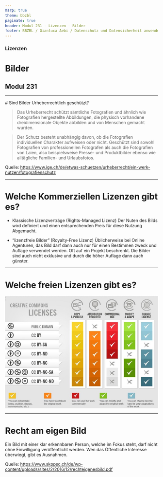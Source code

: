 ```yaml
---
marp: true
theme: bbzbl
paginate: true
header: Modul 231 - Lizenzen - Bilder
footer: BBZBL / Gianluca Aebi / Datenschutz und Datensicherheit anwenden
---
```


<!-- _class: big center -->
### Lizenzen
# Bilder
## Modul 231

---
# Sind Bilder Urheberrechtlich geschützt?
> Das Urheberrecht schützt sämtliche Fotografien und ähnlich wie Fotografien hergestellte Abbildungen, die physisch vorhandene dreidimensionale Objekte abbilden und von Menschen gemacht wurden. 

> Der Schutz besteht unabhängig davon, ob die Fotografien individuellen Charakter aufweisen oder nicht. Geschützt sind sowohl Fotografien von professionellen Fotografen als auch die Fotografien von Laien, also beispielsweise Presse- und Produktbilder ebenso wie alltägliche Familien- und Urlaubsfotos.

Quelle: https://www.ige.ch/de/etwas-schuetzen/urheberrecht/ein-werk-nutzen/fotografienschutz

---
# Welche Kommerziellen Lizenzen gibt es?

- Klassische Lizenzverträge (Rights-Managed Lizenz)
Der Nuten des Bilds wird definiert und einen entsprechenden Preis für diese Nutzung Abgemacht.

- “lizenzfreie Bilder” (Royalty-Free Lizenz)
Üblicherweise bei Online Agenturen, das Bild darf dann auch nur für einen Bestimmen zweck und Auflage verwendet werden.
Oft auf ein Projekt beschrenkt. Die Bilder sind auch nicht exklusive und durch die höher Auflage dann auch günster.

---
# Welche freien Lizenzen gibt es?
[![Creative Commons Lizenzen](../images/cclizenzen.jpg)](https://libguides.du.edu/chem2131/finding-images)

--- 
# Recht am eigen Bild

Ein Bild mit einer klar erkennbaren Person, welche im Fokus steht, darf nicht ohne Einwilligung veröffentlicht werden.
Wen das Öffentliche Interesse überwiegt, gibt es Ausnahmen.

Quelle: https://www.skppsc.ch/de/wp-content/uploads/sites/2/2016/12/rechteigenesbild.pdf
